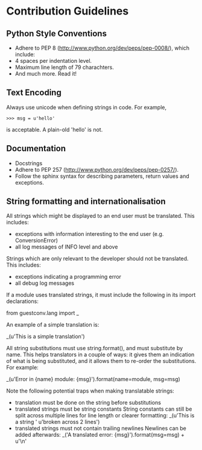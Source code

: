 # Contribution Guidelines 

## Python Style Conventions

* Adhere to PEP 8 (http://www.python.org/dev/peps/pep-0008/), which include:
 * 4 spaces per indentation level.
 * Maximum line length of 79 charachters.
 * And much more.  Read it!

## Text Encoding

Always use unicode when defining strings in code.  For example,

    >>> msg = u'hello'

is acceptable.  A plain-old 'hello' is not.

## Documentation

* Docstrings
 * Adhere to PEP 257 (http://www.python.org/dev/peps/pep-0257/).
 * Follow the sphinx syntax for describing parameters, return values
   and exceptions.

## String formatting and internationalisation

All strings which might be displayed to an end user must be translated.
This includes:

* exceptions with information interesting to the end user (e.g. ConversionError)
* all log messages of INFO level and above

Strings which are only relevant to the developer should not be translated. This
includes:

* exceptions indicating a programming error
* all debug log messages

If a module uses translated strings, it must include the following in its import
declarations:

  from guestconv.lang import _

An example of a simple translation is:

  _(u'This is a simple translation')

All string substitutions must use string.format(), and must substitute by name.
This helps translators in a couple of ways: it gives them an indication of what
is being substituted, and it allows them to re-order the substitutions. For
example:

  _(u'Error in {name} module: {msg}').format(name=module, msg=msg)

Note the following potential traps when making translatable strings:

* translation must be done on the string before substitutions
* translated strings must be string constants
    String constants can still be split across multiple lines for line length or
    clearer formatting:
        _(u'This is a string '
          u'broken across 2 lines')
* translated strings must not contain trailing newlines
    Newlines can be added afterwards:
        _('A translated error: {msg}').format(msg=msg) + u'\n'
